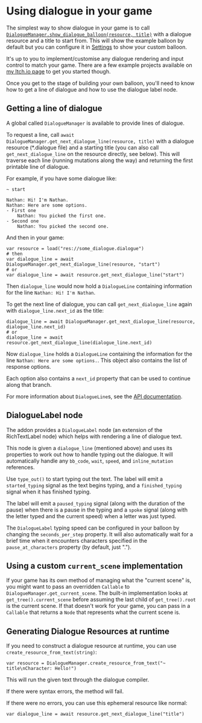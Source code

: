 # Using dialogue in your game

The simplest way to show dialogue in your game is to call [`DialogueManager.show_dialogue_balloon(resource, title)`](./API.md#func-show_dialogue_balloonresource-dialogueresource-title-string--0-extra_game_states-array-----node) with a dialogue resource and a title to start from. This will show the example balloon by default but you can configure it in [Settings](./Settings.md) to show your custom balloon.

It's up to you to implement/customise any dialogue rendering and input control to match your game. There are a few example projects available on [my Itch.io page](https://nathanhoad.itch.io) to get you started though.

Once you get to the stage of building your own balloon, you'll need to know how to get a line of dialogue and how to use the dialogue label node.

## Getting a line of dialogue

A global called `DialogueManager` is available to provide lines of dialogue.

To request a line, call `await DialogueManager.get_next_dialogue_line(resource, title)` with a dialogue resource (\*.dialogue file) and a starting title (you can also call `get_next_dialogue_line` on the resource directly, see below). This will traverse each line (running mutations along the way) and returning the first printable line of dialogue.

For example, if you have some dialogue like:

```
~ start

Nathan: Hi! I'm Nathan.
Nathan: Here are some options.
- First one
	Nathan: You picked the first one.
- Second one
	Nathan: You picked the second one.
```

And then in your game:

```gdscript
var resource = load("res://some_dialogue.dialogue")
# then
var dialogue_line = await DialogueManager.get_next_dialogue_line(resource, "start")
# or
var dialogue_line = await resource.get_next_dialogue_line("start")
```

Then `dialogue_line` would now hold a `DialogueLine` containing information for the line `Nathan: Hi! I'm Nathan`.

To get the next line of dialogue, you can call `get_next_dialogue_line` again with `dialogue_line.next_id` as the title:

```
dialogue_line = await DialogueManager.get_next_dialogue_line(resource, dialogue_line.next_id)
# or
dialogue_line = await resource.get_next_dialogue_line(dialogue_line.next_id)
```

Now `dialogue_line` holds a `DialogueLine` containing the information for the line `Nathan: Here are some options.`. This object also contains the list of response options.

Each option also contains a `next_id` property that can be used to continue along that branch.

For more information about `DialogueLine`s, see the [API documentation](API.md).

## DialogueLabel node

The addon provides a `DialogueLabel` node (an extension of the RichTextLabel node) which helps with rendering a line of dialogue text.

This node is given a `dialogue_line` (mentioned above) and uses its properties to work out how to handle typing out the dialogue. It will automatically handle any `bb_code`, `wait`, `speed`, and `inline_mutation` references.

Use `type_out()` to start typing out the text. The label will emit a `started_typing` signal as the text begins typing, and a `finished_typing` signal when it has finished typing.

The label will emit a `paused_typing` signal (along with the duration of the pause) when there is a pause in the typing and a `spoke` signal (along with the letter typed and the current speed) when a letter was just typed.

The `DialogueLabel` typing speed can be configured in your balloon by changing the `seconds_per_step` property. It will also automatically wait for a brief time when it encounters characters specified in the `pause_at_characters` property (by default, just ".").

## Using a custom `current_scene` implementation

If your game has its own method of managing what the "current scene" is, you might want to pass an overridden `Callable` to `DialogueManager.get_current_scene`. The built-in implementation looks at `get_tree().current_scene` before assuming the last child of `get_tree().root` is the current scene. If that doesn't work for your game, you can pass in a `Callable` that returns a `Node` that represents what the current scene is.

## Generating Dialogue Resources at runtime

If you need to construct a dialogue resource at runtime, you can use `create_resource_from_text(string)`:

```gdscript
var resource = DialogueManager.create_resource_from_text("~ title\nCharacter: Hello!")
```

This will run the given text through the dialogue compiler.

If there were syntax errors, the method will fail.

If there were no errors, you can use this ephemeral resource like normal:

```gdscript
var dialogue_line = await resource.get_next_dialogue_line("title")
```
